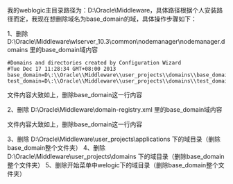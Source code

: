 我的weblogic主目录路径为：D:\Oracle\Middleware，具体路径根据个人安装路径而定，我现在想删除域名为base_domain的域，具体操作步骤如下：

1、删除 D:\Oracle\Middleware\wlserver_10.3\common\nodemanager\nodemanager.domains 里的base_domain域内容

```
#Domains and directories created by Configuration Wizard
#Tue Dec 17 11:28:34 GMT+08:00 2013
base_domain=D\:\\Oracle\\Middleware\\user_projects\\domains\\base_domain
test_domain=D\:\\Oracle\\Middleware\\user_projects\\domains\\test_domain
```

文件内容大致如上，删除base_domain这一行内容

2、删除 D:\Oracle\Middleware\domain-registry.xml 里的base_domain域内容

<?xml version="1.0" encoding="UTF-8"?>
<domain-registry xmlns="http://xmlns.oracle.com/weblogic/domain-registry">
  <domain location="D:\Oracle\Middleware\user_projects\domains\test_domain"/>
  <domain location="D:\Oracle\Middleware\user_projects\domains\base_domain"/>
</domain-registry>

文件内容大致如上，删除base_domain这一行内容


3、删除 D:\Oracle\Middleware\user_projects\applications 下的域目录（删除base_domain整个文件夹）
4、删除 D:\Oracle\Middleware\user_projects\domains 下的域目录（删除base_domain整个文件夹）
5、删除开始菜单中welogic下的域目录（删除base_domain整个文件夹）